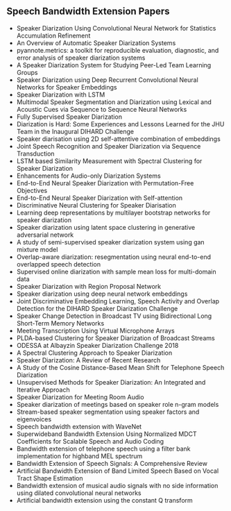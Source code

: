 <h2>Speech Bandwidth Extension Papers </h2>



<ul>

                             

 <li><a target="_blank" href="https://github.com/manjunath5496/Speech-Bandwidth-Extension-Papers/blob/master/sv(1).pdf" style="text-decoration:none;">Speaker Diarization Using Convolutional Neural Network for Statistics Accumulation Refinement</a></li>

 <li><a target="_blank" href="https://github.com/manjunath5496/Speech-Bandwidth-Extension-Papers/blob/master/sv(2).pdf" style="text-decoration:none;">An Overview of Automatic Speaker Diarization Systems</a></li>

<li><a target="_blank" href="https://github.com/manjunath5496/Speech-Bandwidth-Extension-Papers/blob/master/sv(3).PDF" style="text-decoration:none;">pyannote.metrics: a toolkit for reproducible evaluation, diagnostic, and error analysis of speaker diarization systems</a></li>
 <li><a target="_blank" href="https://github.com/manjunath5496/Speech-Bandwidth-Extension-Papers/blob/master/sv(4).pdf" style="text-decoration:none;">A Speaker Diarization System for Studying Peer-Led Team Learning Groups</a></li>                              
<li><a target="_blank" href="https://github.com/manjunath5496/Speech-Bandwidth-Extension-Papers/blob/master/sv(5).pdf" style="text-decoration:none;">Speaker Diarization using Deep Recurrent Convolutional Neural Networks for Speaker Embeddings</a></li>
<li><a target="_blank" href="https://github.com/manjunath5496/Speech-Bandwidth-Extension-Papers/blob/master/sv(6).pdf" style="text-decoration:none;">Speaker Diarization with LSTM</a></li>
 <li><a target="_blank" href="https://github.com/manjunath5496/Speech-Bandwidth-Extension-Papers/blob/master/sv(7).pdf" style="text-decoration:none;">Multimodal Speaker Segmentation and Diarization using Lexical and Acoustic Cues via Sequence to Sequence Neural Networks</a></li>

 <li><a target="_blank" href="https://github.com/manjunath5496/Speech-Bandwidth-Extension-Papers/blob/master/sv(8).pdf" style="text-decoration:none;"> Fully Supervised Speaker Diarization </a></li>
   <li><a target="_blank" href="https://github.com/manjunath5496/Speech-Bandwidth-Extension-Papers/blob/master/sv(9).pdf" style="text-decoration:none;">Diarization is Hard: Some Experiences and Lessons Learned for the JHU Team in the Inaugural DIHARD Challenge</a></li>
  
   
 <li><a target="_blank" href="https://github.com/manjunath5496/Speech-Bandwidth-Extension-Papers/blob/master/sv(10).pdf" style="text-decoration:none;">Speaker diarisation using 2D self-attentive combination of embeddings </a></li>                              
<li><a target="_blank" href="https://github.com/manjunath5496/Speech-Bandwidth-Extension-Papers/blob/master/sv(11).pdf" style="text-decoration:none;">Joint Speech Recognition and Speaker Diarization via Sequence Transduction</a></li>
<li><a target="_blank" href="https://github.com/manjunath5496/Speech-Bandwidth-Extension-Papers/blob/master/sv(12).pdf" style="text-decoration:none;">LSTM based Similarity Measurement with Spectral Clustering for Speaker Diarization</a></li>
<li><a target="_blank" href="https://github.com/manjunath5496/Speech-Bandwidth-Extension-Papers/blob/master/sv(13).pdf" style="text-decoration:none;">
Enhancements for Audio-only Diarization Systems</a></li>

<li><a target="_blank" href="https://github.com/manjunath5496/Speech-Bandwidth-Extension-Papers/blob/master/sv(14).pdf" style="text-decoration:none;">End-to-End Neural Speaker Diarization with Permutation-Free Objectives</a></li>
                              
<li><a target="_blank" href="https://github.com/manjunath5496/Speech-Bandwidth-Extension-Papers/blob/master/sv(15).pdf" style="text-decoration:none;">End-to-End Neural Speaker Diarization with Self-attention</a></li>

<li><a target="_blank" href="https://github.com/manjunath5496/Speech-Bandwidth-Extension-Papers/blob/master/sv(16).pdf" style="text-decoration:none;">Discriminative Neural Clustering for Speaker Diarisation</a></li>

  <li><a target="_blank" href="https://github.com/manjunath5496/Speech-Bandwidth-Extension-Papers/blob/master/sv(17).pdf" style="text-decoration:none;">Learning deep representations by multilayer bootstrap networks for speaker diarization</a></li>   
  
<li><a target="_blank" href="https://github.com/manjunath5496/Speech-Bandwidth-Extension-Papers/blob/master/sv(18).pdf" style="text-decoration:none;">Speaker diarization using latent space clustering in generative adversarial network</a></li> 

  
<li><a target="_blank" href="https://github.com/manjunath5496/Speech-Bandwidth-Extension-Papers/blob/master/sv(19).pdf" style="text-decoration:none;">A study of semi-supervised speaker diarization system using gan mixture model</a></li> 

<li><a target="_blank" href="https://github.com/manjunath5496/Speech-Bandwidth-Extension-Papers/blob/master/sv(20).pdf" style="text-decoration:none;">Overlap-aware diarization: resegmentation using neural end-to-end overlapped speech detection</a></li>

<li><a target="_blank" href="https://github.com/manjunath5496/Speech-Bandwidth-Extension-Papers/blob/master/sv(21).pdf" style="text-decoration:none;">Supervised online diarization with sample mean loss for multi-domain data</a></li>
<li><a target="_blank" href="https://github.com/manjunath5496/Speech-Bandwidth-Extension-Papers/blob/master/sv(22).pdf" style="text-decoration:none;">Speaker Diarization with Region Proposal Network</a></li> 
 <li><a target="_blank" href="https://github.com/manjunath5496/Speech-Bandwidth-Extension-Papers/blob/master/sv(23).pdf" style="text-decoration:none;">Speaker diarization using deep neural network embeddings</a></li> 
 

   <li><a target="_blank" href="https://github.com/manjunath5496/Speech-Bandwidth-Extension-Papers/blob/master/sv(24).pdf" style="text-decoration:none;">Joint Discriminative Embedding Learning, Speech Activity and Overlap Detection for the DIHARD Speaker Diarization Challenge</a></li>
 
   <li><a target="_blank" href="https://github.com/manjunath5496/Speech-Bandwidth-Extension-Papers/blob/master/sv(25).pdf" style="text-decoration:none;">Speaker Change Detection in Broadcast TV using Bidirectional Long Short-Term Memory Networks</a></li>                              
 <li><a target="_blank" href="https://github.com/manjunath5496/Speech-Bandwidth-Extension-Papers/blob/master/sv(26).pdf" style="text-decoration:none;">Meeting Transcription Using Virtual Microphone Arrays</a></li>
 <li><a target="_blank" href="https://github.com/manjunath5496/Speech-Bandwidth-Extension-Papers/blob/master/sv(27).pdf" style="text-decoration:none;">PLDA-based Clustering for Speaker Diarization of Broadcast Streams</a></li>
   
 
   <li><a target="_blank" href="https://github.com/manjunath5496/Speech-Bandwidth-Extension-Papers/blob/master/sv(28).pdf" style="text-decoration:none;">ODESSA at Albayzin Speaker Diarization Challenge 2018</a></li>
 
   <li><a target="_blank" href="https://github.com/manjunath5496/Speech-Bandwidth-Extension-Papers/blob/master/sv(29).pdf" style="text-decoration:none;">A Spectral Clustering Approach to Speaker Diarization </a></li>                              

  <li><a target="_blank" href="https://github.com/manjunath5496/Speech-Bandwidth-Extension-Papers/blob/master/sv(30).pdf" style="text-decoration:none;">Speaker Diarization: A Review of Recent Research</a></li>
 
   <li><a target="_blank" href="https://github.com/manjunath5496/Speech-Bandwidth-Extension-Papers/blob/master/sv(31).pdf" style="text-decoration:none;">A Study of the Cosine Distance-Based Mean Shift for Telephone Speech Diarization</a></li> 
    <li><a target="_blank" href="https://github.com/manjunath5496/Speech-Bandwidth-Extension-Papers/blob/master/sv(32).pdf" style="text-decoration:none;">Unsupervised Methods for Speaker Diarization: An Integrated and Iterative Approach</a></li> 

   <li><a target="_blank" href="https://github.com/manjunath5496/Speech-Bandwidth-Extension-Papers/blob/master/sv(33).PDF" style="text-decoration:none;">Speaker Diarization for Meeting Room Audio</a></li>                              

  <li><a target="_blank" href="https://github.com/manjunath5496/Speech-Bandwidth-Extension-Papers/blob/master/sv(34).pdf" style="text-decoration:none;">Speaker diarization of meetings based on speaker role n-gram models</a></li> 
 
  <li><a target="_blank" href="https://github.com/manjunath5496/Speech-Bandwidth-Extension-Papers/blob/master/sv(35).pdf" style="text-decoration:none;">Stream-based speaker segmentation using speaker factors and eigenvoices</a></li> 

<li><a target="_blank" href="https://github.com/manjunath5496/Speech-Bandwidth-Extension-Papers/blob/master/sv(36).pdf" style="text-decoration:none;">Speech bandwidth extension with WaveNet</a></li> 
 
<li><a target="_blank" href="https://github.com/manjunath5496/Speech-Bandwidth-Extension-Papers/blob/master/sv(37).pdf" style="text-decoration:none;">Superwideband Bandwidth Extension Using Normalized MDCT Coefficients for Scalable Speech and Audio Coding</a></li>
 <li><a target="_blank" href="https://github.com/manjunath5496/Speech-Bandwidth-Extension-Papers/blob/master/sv(38).pdf" style="text-decoration:none;">Bandwidth extension of telephone speech using a filter bank implementation for highband MEL spectrum</a></li>
<li><a target="_blank" href="https://github.com/manjunath5496/Speech-Bandwidth-Extension-Papers/blob/master/sv(39).pdf" style="text-decoration:none;">Bandwidth Extension of Speech Signals: A Comprehensive Review</a></li>
 <li><a target="_blank" href="https://github.com/manjunath5496/Speech-Bandwidth-Extension-Papers/blob/master/sv(40).pdf" style="text-decoration:none;">Artificial Bandwidth Extension of Band Limited Speech Based on Vocal Tract Shape Estimation</a></li>                              
<li><a target="_blank" href="https://github.com/manjunath5496/Speech-Bandwidth-Extension-Papers/blob/master/sv(41).pdf" style="text-decoration:none;">Bandwidth extension of musical audio signals with no side information using dilated convolutional neural networks</a></li>
<li><a target="_blank" href="https://github.com/manjunath5496/Speech-Bandwidth-Extension-Papers/blob/master/sv(42).pdf" style="text-decoration:none;">Artificial bandwidth extension using the constant Q transform</a></li>



  </ul>
